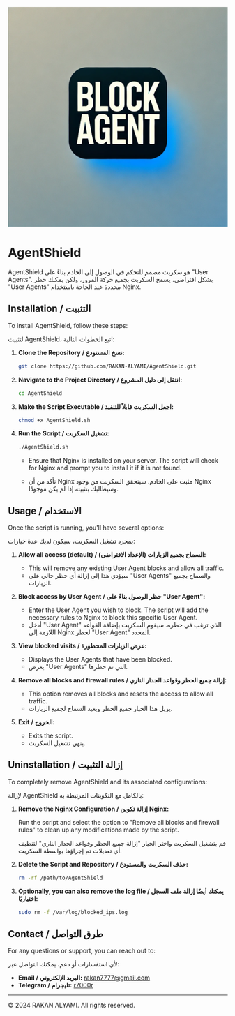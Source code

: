 <div align='center'>

![Block User_Agent](./block_user_agent.png)

</div>


# AgentShield

AgentShield هو سكربت مصمم للتحكم في الوصول إلى الخادم بناءً على "User Agents". بشكل افتراضي، يسمح السكربت بجميع حركة المرور، ولكن يمكنك حظر "User Agents" محددة عند الحاجة باستخدام Nginx.

## Installation / التثبيت

To install AgentShield, follow these steps:

لتثبيت AgentShield، اتبع الخطوات التالية:

1. **Clone the Repository / نسخ المستودع:**

   ```bash
   git clone https://github.com/RAKAN-ALYAMI/AgentShield.git
   ```

2. **Navigate to the Project Directory / انتقل إلى دليل المشروع:**

   ```bash
   cd AgentShield
   ```

3. **Make the Script Executable / اجعل السكربت قابلاً للتنفيذ:**

   ```bash
   chmod +x AgentShield.sh
   ```

4. **Run the Script / تشغيل السكربت:**

   ```bash
   ./AgentShield.sh
   ```

   - Ensure that Nginx is installed on your server. The script will check for Nginx and prompt you to install it if it is not found.

   - تأكد من أن Nginx مثبت على الخادم. سيتحقق السكربت من وجود Nginx وسيطالبك بتثبيته إذا لم يكن موجودًا.

## Usage / الاستخدام

Once the script is running, you'll have several options:

بمجرد تشغيل السكربت، سيكون لديك عدة خيارات:

1. **Allow all access (default) / السماح بجميع الزيارات (الإعداد الافتراضي):** 
   - This will remove any existing User Agent blocks and allow all traffic.
   - سيؤدي هذا إلى إزالة أي حظر حالي على "User Agents" والسماح بجميع الزيارات.

2. **Block access by User Agent / حظر الوصول بناءً على "User Agent":** 
   - Enter the User Agent you wish to block. The script will add the necessary rules to Nginx to block this specific User Agent.
   - أدخل "User Agent" الذي ترغب في حظره. سيقوم السكربت بإضافة القواعد اللازمة إلى Nginx لحظر "User Agent" المحدد.

3. **View blocked visits / عرض الزيارات المحظورة:** 
   - Displays the User Agents that have been blocked.
   - يعرض "User Agents" التي تم حظرها.

4. **Remove all blocks and firewall rules / إزالة جميع الحظر وقواعد الجدار الناري:** 
   - This option removes all blocks and resets the access to allow all traffic.
   - يزيل هذا الخيار جميع الحظر ويعيد السماح لجميع الزيارات.

5. **Exit / الخروج:** 
   - Exits the script.
   - ينهي تشغيل السكربت.

## Uninstallation / إزالة التثبيت

To completely remove AgentShield and its associated configurations:

لإزالة AgentShield بالكامل مع التكوينات المرتبطة به:

1. **Remove the Nginx Configuration / إزالة تكوين Nginx:**

   Run the script and select the option to "Remove all blocks and firewall rules" to clean up any modifications made by the script.

   قم بتشغيل السكربت واختر الخيار "إزالة جميع الحظر وقواعد الجدار الناري" لتنظيف أي تعديلات تم إجراؤها بواسطة السكربت.

2. **Delete the Script and Repository / حذف السكربت والمستودع:**

   ```bash
   rm -rf /path/to/AgentShield
   ```

3. **Optionally, you can also remove the log file / يمكنك أيضًا إزالة ملف السجل اختياريًا:**

   ```bash
   sudo rm -f /var/log/blocked_ips.log
   ```

## Contact / طرق التواصل

For any questions or support, you can reach out to:

لأي استفسارات أو دعم، يمكنك التواصل عبر:

- **Email / البريد الإلكتروني:** rakan7777@gmail.com
- **Telegram / تليجرام:** [r7000r](https://t.me/r7000r)

---

© 2024 RAKAN ALYAMI. All rights reserved.
